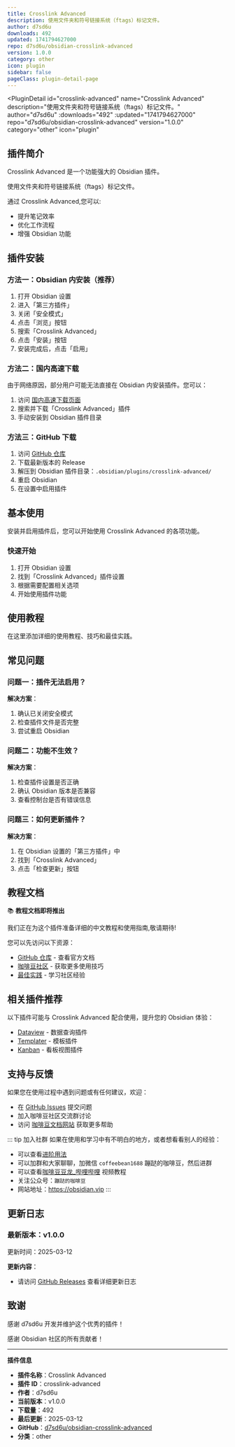 ```yaml
---
title: Crosslink Advanced
description: 使用文件夹和符号链接系统（ftags）标记文件。
author: d7sd6u
downloads: 492
updated: 1741794627000
repo: d7sd6u/obsidian-crosslink-advanced
version: 1.0.0
category: other
icon: plugin
sidebar: false
pageClass: plugin-detail-page
---
```


<PluginDetail
  id="crosslink-advanced"
  name="Crosslink Advanced"
  description="使用文件夹和符号链接系统（ftags）标记文件。"
  author="d7sd6u"
  :downloads="492"
  :updated="1741794627000"
  repo="d7sd6u/obsidian-crosslink-advanced"
  version="1.0.0"
  category="other"
  icon="plugin"
>

<!-- AUTO_GENERATED_START -->
## 插件简介

Crosslink Advanced 是一个功能强大的 Obsidian 插件。

使用文件夹和符号链接系统（ftags）标记文件。

通过 Crosslink Advanced,您可以:

- 提升笔记效率
- 优化工作流程
- 增强 Obsidian 功能

<!-- AUTO_GENERATED_END -->

<!-- AUTO_GENERATED_START -->
## 插件安装

### 方法一：Obsidian 内安装（推荐）

1. 打开 Obsidian 设置
2. 进入「第三方插件」
3. 关闭「安全模式」
4. 点击「浏览」按钮
5. 搜索「Crosslink Advanced」
6. 点击「安装」按钮
7. 安装完成后，点击「启用」

### 方法二：国内高速下载

由于网络原因，部分用户可能无法直接在 Obsidian 内安装插件。您可以：

1. 访问 [国内高速下载页面](/zh/documentation/obsidian-plugins-download.html)
2. 搜索并下载「Crosslink Advanced」插件
3. 手动安装到 Obsidian 插件目录

### 方法三：GitHub 下载

1. 访问 [GitHub 仓库](https://github.com/d7sd6u/obsidian-crosslink-advanced)
2. 下载最新版本的 Release
3. 解压到 Obsidian 插件目录：`.obsidian/plugins/crosslink-advanced/`
4. 重启 Obsidian
5. 在设置中启用插件

## 基本使用

安装并启用插件后，您可以开始使用 Crosslink Advanced 的各项功能。

### 快速开始

1. 打开 Obsidian 设置
2. 找到「Crosslink Advanced」插件设置
3. 根据需要配置相关选项
4. 开始使用插件功能

<!-- AUTO_GENERATED_END -->

<!-- CUSTOM_CONTENT_START:tutorial -->
## 使用教程

在这里添加详细的使用教程、技巧和最佳实践。

<!-- CUSTOM_CONTENT_END:tutorial -->

<!-- SHARED_CONTENT_START -->
## 常见问题

### 问题一：插件无法启用？

**解决方案**：
1. 确认已关闭安全模式
2. 检查插件文件是否完整
3. 尝试重启 Obsidian

### 问题二：功能不生效？

**解决方案**：
1. 检查插件设置是否正确
2. 确认 Obsidian 版本是否兼容
3. 查看控制台是否有错误信息

### 问题三：如何更新插件？

**解决方案**：
1. 在 Obsidian 设置的「第三方插件」中
2. 找到「Crosslink Advanced」
3. 点击「检查更新」按钮

## 教程文档

📚 **教程文档即将推出**

我们正在为这个插件准备详细的中文教程和使用指南,敬请期待!

您可以先访问以下资源：
- [GitHub 仓库](https://github.com/d7sd6u/obsidian-crosslink-advanced) - 查看官方文档
- [咖啡豆社区](/zh/bases/) - 获取更多使用技巧
- [最佳实践](/zh/best-practices/) - 学习社区经验

## 相关插件推荐

以下插件可能与 Crosslink Advanced 配合使用，提升您的 Obsidian 体验：

- [Dataview](/zh/plugins/dataview.html) - 数据查询插件
- [Templater](/zh/plugins/templater-obsidian.html) - 模板插件
- [Kanban](/zh/plugins/obsidian-kanban.html) - 看板视图插件

## 支持与反馈

如果您在使用过程中遇到问题或有任何建议，欢迎：

- 在 [GitHub Issues](https://github.com/d7sd6u/obsidian-crosslink-advanced/issues) 提交问题
- 加入咖啡豆社区交流群讨论
- 访问 [咖啡豆文档网站](https://obsidian.vip) 获取更多帮助

::: tip 加入社群
如果在使用和学习中有不明白的地方，或者想看看别人的经验：
- 可以查看[进阶用法](/zh/advanced)
- 可以加群和大家聊聊，加微信 `coffeebean1688` 蹦跶的咖啡豆，然后进群
- 可以查看[咖啡豆豆龙_哔哩哔哩](https://space.bilibili.com/618777356) 视频教程
- 关注公众号：`蹦跶的咖啡豆`
- 网站地址：https://obsidian.vip
:::
<!-- SHARED_CONTENT_END -->

<!-- AUTO_GENERATED_START -->
## 更新日志

### 最新版本：v1.0.0

更新时间：2025-03-12

**更新内容**：
- 请访问 [GitHub Releases](https://github.com/d7sd6u/obsidian-crosslink-advanced/releases) 查看详细更新日志

## 致谢

感谢 d7sd6u 开发并维护这个优秀的插件！

感谢 Obsidian 社区的所有贡献者！

---

**插件信息**
- **插件名称**：Crosslink Advanced
- **插件 ID**：crosslink-advanced
- **作者**：d7sd6u
- **当前版本**：v1.0.0
- **下载量**：492
- **最后更新**：2025-03-12
- **GitHub**：[d7sd6u/obsidian-crosslink-advanced](https://github.com/d7sd6u/obsidian-crosslink-advanced)
- **分类**：other
<!-- AUTO_GENERATED_END -->

</PluginDetail>

